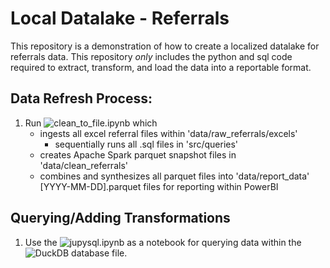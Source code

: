 # Local Datalake - Referrals

This repository is a demonstration of how to create a localized datalake for referrals data. This repository *only* includes the python and sql code required to extract, transform, and load the data into a reportable format.

## Data Refresh Process:
1. Run ![clean_to_file.ipynb](src/clean_to_file.ipynb) which
    - ingests all excel referral files within 'data/raw_referrals/excels'
        - sequentially runs all .sql files in 'src/queries'
    - creates Apache Spark parquet snapshot files in 'data/clean_referrals'
    - combines and synthesizes all parquet files into 'data/report_data' [YYYY-MM-DD].parquet files for reporting within PowerBI

## Querying/Adding Transformations
1. Use the ![jupysql.ipynb](src/jupysql.ipynb) as a notebook for querying data within the ![DuckDB database file](data/referral.db). 